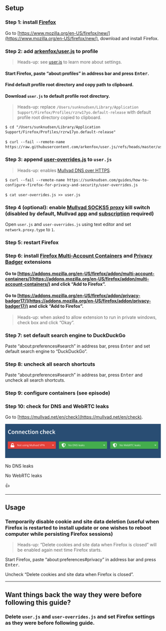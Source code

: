 <!--
Title: How to harden Firefox
Description: Learn how to harden Firefox to increase privacy and security.
Publication date: 2025-05-11T11:03:11.988Z
Pinned: 1
-->

## Setup

### Step 1: install [Firefox](https://www.mozilla.org/en-US/firefox/new/)

Go to [https://www.mozilla.org/en-US/firefox/new/](https://www.mozilla.org/en-US/firefox/new/), download and install Firefox.

### Step 2: add [arkenfox/user.js](https://github.com/arkenfox/user.js/) to profile

> Heads-up: see [user.js](https://github.com/arkenfox/user.js/blob/master/user.js) to learn more about settings.

#### Start Firefox, paste “about:profiles” in address bar and press <kbd>Enter</kbd>.

#### Find default profile root directory and copy path to clipboard.

#### Download `user.js` to default profile root directory.

> Heads-up: replace `/Users/sunknudsen/Library/Application Support/Firefox/Profiles/rzrw17yo.default-release` with default profile root directory copied to clipboard.

```console
$ cd "/Users/sunknudsen/Library/Application Support/Firefox/Profiles/rzrw17yo.default-release"

$ curl --fail --remote-name https://raw.githubusercontent.com/arkenfox/user.js/refs/heads/master/user.js
```

### Step 3: append [user-overrides.js](./user-overrides.js) to `user.js`

> Heads-up: enables [Mullvad DNS over HTTPS](https://mullvad.net/en/help/dns-over-https-and-dns-over-tls/).

```console
$ curl --fail --remote-name https://sunknudsen.com/guides/how-to-configure-firefox-for-privacy-and-security/user-overrides.js

$ cat user-overrides.js >> user.js
```

### Step 4 (optional): enable [Mullvad SOCKS5 proxy](https://mullvad.net/en/help/socks5-proxy) kill switch (disabled by default, Mullvad [app](https://mullvad.net/en/download) and [subscription](https://mullvad.net/en/pricing) required)

Open `user.js` and `user-overrides.js` using text editor and set `network.proxy.type` to `1`.

### Step 5: restart Firefox

### Step 6: install [Firefox Multi-Account Containers](https://addons.mozilla.org/en-US/firefox/addon/multi-account-containers/) and [Privacy Badger](https://addons.mozilla.org/en-US/firefox/addon/privacy-badger17/) extensions

#### Go to [https://addons.mozilla.org/en-US/firefox/addon/multi-account-containers/](https://addons.mozilla.org/en-US/firefox/addon/multi-account-containers/) and click “Add to Firefox”.

#### Go to [https://addons.mozilla.org/en-US/firefox/addon/privacy-badger17/](https://addons.mozilla.org/en-US/firefox/addon/privacy-badger17/) and click “Add to Firefox”.

> Heads-up: when asked to allow extension to run in private windows, check box and click “Okay”.

### Step 7: set default search engine to DuckDuckGo

Paste “about:preferences#search” in address bar, press <kbd>Enter</kbd> and set default search engine to “DuckDuckGo”.

### Step 8: uncheck all search shortcuts

Paste “about:preferences#search” in address bar, press <kbd>Enter</kbd> and uncheck all search shortcuts.

### Step 9: configure containers (see episode)

### Step 10: check for DNS and WebRTC leaks

Go to [https://mullvad.net/en/check](https://mullvad.net/en/check).

![Connection check](connection-check.png)

No DNS leaks

No WebRTC leaks

👍

---

## Usage

### Temporarily disable cookie and site data deletion (useful when Firefox is restarted to install update or one wishes to reboot computer while persisting Firefox sessions)

> Heads-up: “Delete cookies and site data when Firefox is closed” will be enabled again next time Firefox starts.

Start Firefox, paste “about:preferences#privacy” in address bar and press <kbd>Enter</kbd>.

Uncheck “Delete cookies and site data when Firefox is closed”.

---

## Want things back the way they were before following this guide?

### Delete `user.js` and `user-overrides.js` and set Firefox settings as they were before following guide.
